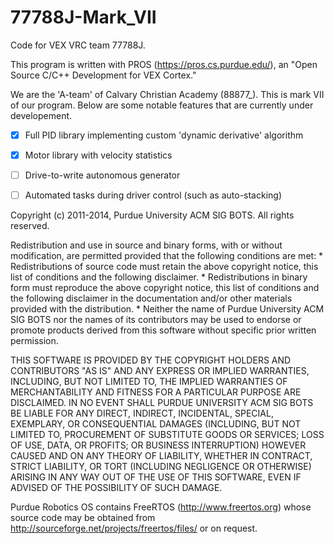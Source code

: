 # 77788J-Mark_VII
Code for VEX VRC team 77788J.

This program is written with PROS (https://pros.cs.purdue.edu/), an "Open Source C/C++ Development for VEX Cortex."

We are the 'A-team' of Calvary Christian Academy (88877_). This is mark VII of our program. Below are some notable features that are currently under developement.

- [x] Full PID library implementing custom 'dynamic derivative' algorithm
- [x] Motor library with velocity statistics
- [ ] Drive-to-write autonomous generator
- [ ] Automated tasks during driver control (such as auto-stacking)



Copyright (c) 2011-2014, Purdue University ACM SIG BOTS. All rights reserved.

Redistribution and use in source and binary forms, with or without modification, are permitted provided that the following conditions are met: * Redistributions of source code must retain the above copyright notice, this list of conditions and the following disclaimer. * Redistributions in binary form must reproduce the above copyright notice, this list of conditions and the following disclaimer in the documentation and/or other materials provided with the distribution. * Neither the name of Purdue University ACM SIG BOTS nor the names of its contributors may be used to endorse or promote products derived from this software without specific prior written permission.

THIS SOFTWARE IS PROVIDED BY THE COPYRIGHT HOLDERS AND CONTRIBUTORS "AS IS" AND ANY EXPRESS OR IMPLIED WARRANTIES, INCLUDING, BUT NOT LIMITED TO, THE IMPLIED WARRANTIES OF MERCHANTABILITY AND FITNESS FOR A PARTICULAR PURPOSE ARE DISCLAIMED. IN NO EVENT SHALL PURDUE UNIVERSITY ACM SIG BOTS BE LIABLE FOR ANY DIRECT, INDIRECT, INCIDENTAL, SPECIAL, EXEMPLARY, OR CONSEQUENTIAL DAMAGES (INCLUDING, BUT NOT LIMITED TO, PROCUREMENT OF SUBSTITUTE GOODS OR SERVICES; LOSS OF USE, DATA, OR PROFITS; OR BUSINESS INTERRUPTION) HOWEVER CAUSED AND ON ANY THEORY OF LIABILITY, WHETHER IN CONTRACT, STRICT LIABILITY, OR TORT (INCLUDING NEGLIGENCE OR OTHERWISE) ARISING IN ANY WAY OUT OF THE USE OF THIS SOFTWARE, EVEN IF ADVISED OF THE POSSIBILITY OF SUCH DAMAGE.

Purdue Robotics OS contains FreeRTOS (http://www.freertos.org) whose source code may be obtained from http://sourceforge.net/projects/freertos/files/ or on request.
